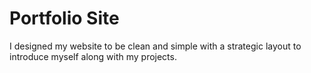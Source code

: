 # Portfolio Site

I designed my website to be clean and simple with a strategic layout to introduce myself along with my projects.
